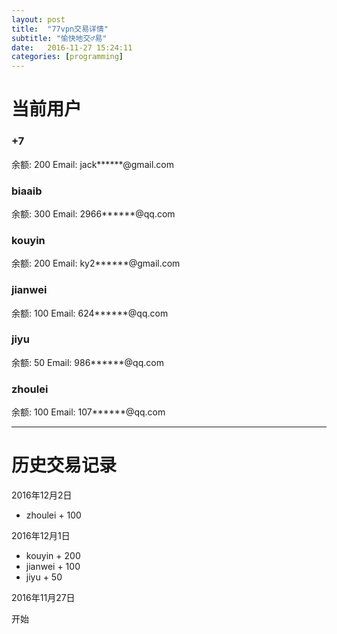 ```yaml
---
layout: post
title:  "77vpn交易详情"
subtitle: "愉快地交♂易"
date:   2016-11-27 15:24:11
categories: [programming]
---
```


# 当前用户

### +7
余额: 200
Email: jack******@gmail.com

### biaaib
余额: 300
Email: 2966******@qq.com


### kouyin
余额: 200
Email: ky2******@gmail.com

### jianwei
余额: 100
Email: 624******@qq.com

### jiyu
余额: 50
Email: 986******@qq.com

### zhoulei
余额: 100
Email: 107******@qq.com

-------

# 历史交易记录

2016年12月2日

* zhoulei + 100

2016年12月1日

* kouyin + 200
* jianwei + 100
* jiyu + 50


2016年11月27日

开始

